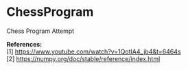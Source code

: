 # ChessProgram
Chess Program Attempt


**References:**
<br>[1] https://www.youtube.com/watch?v=1QotIA4_jb4&t=6464s
<br>[2] https://numpy.org/doc/stable/reference/index.html
